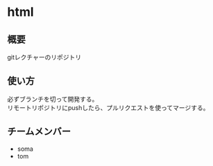 # html

## 概要  
gitレクチャーのリポジトリ  

## 使い方  
必ずブランチを切って開発する。  
リモートリポジトリにpushしたら、プルリクエストを使ってマージする。  

## チームメンバー  
- soma
- tom